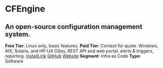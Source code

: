 # CFEngine

## An open-source configuration management system.

**Free Tier**: Linux only, basic features.
**Paid Tier**: Contact for quote. Windows, AIX, Solaris, and HP-UX OSes, REST API and web portal, alerts & triggers, reporting.
[InstallLink](https://cfengine.com/downloads/quick-install/)
[GitHub](https://github.com/cfengine)
[Website](https://cfengine.com/download/)
**Segment**: Infra as Code
**Type**: Software


